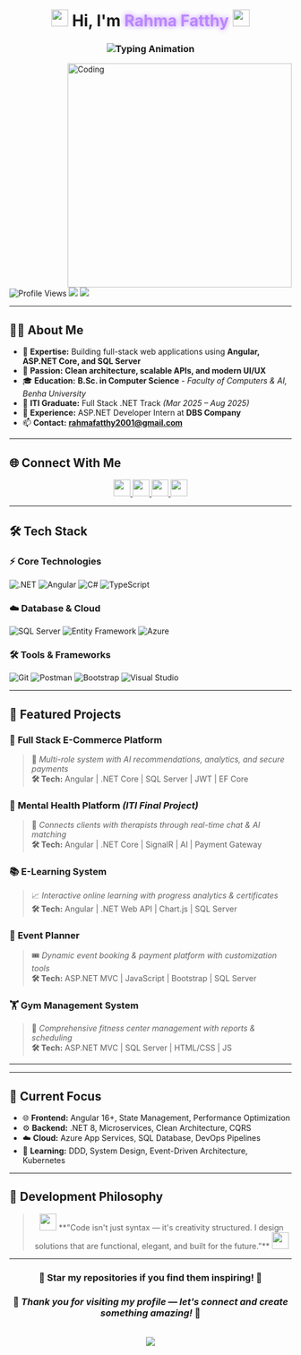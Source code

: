 

<h1 align="center"> 
  <img src="https://media.giphy.com/media/hvRJCLFzcasrR4ia7z/giphy.gif" width="30px"> 
  Hi, I'm <span style="color:#BB86FC; text-shadow: 0 0 10px #BB86FC;">Rahma Fatthy</span> 
  <img src="https://media.giphy.com/media/hvRJCLFzcasrR4ia7z/giphy.gif" width="30px">
</h1>

<h3 align="center">
  <img src="https://readme-typing-svg.herokuapp.com?font=Fira+Code&weight=600&size=22&duration=3000&pause=1000&color=ae8fc2&center=true&vCenter=true&width=500&lines=🚀+Full+Stack+.NET+%26+Angular+Developer;💻+Building+Scalable+Web+Apps;🎨+Clean+Code+Enthusiast;⚡+Turning+Ideas+into+Reality" alt="Typing Animation">
</h3>

<img align="right" alt="Coding" width="400" src="https://i.pinimg.com/originals/e7/26/c7/e726c74ac081eed50feee1433d12c998.gif">

<div align="left">
  <img src="https://komarev.com/ghpvc/?username=rahmafatthy&label=Profile%20Views&color=BB86FC&style=for-the-badge" alt="Profile Views" />
  <img src="https://img.shields.io/github/followers/rahmafatthy?label=Followers&color=03DAC6&style=for-the-badge"/>
  <img src="https://img.shields.io/github/stars/rahmafatthy?label=Stars&color=CF6679&style=for-the-badge"/>
</div>

---

## 👩‍💻 **About Me**  

- 🧠 **Expertise:** Building full-stack web applications using **Angular, ASP.NET Core, and SQL Server**  
- 🚀 **Passion:** **Clean architecture, scalable APIs, and modern UI/UX**  
- 🎓 **Education:** **B.Sc. in Computer Science** - *Faculty of Computers & AI, Benha University*  
- 🎯 **ITI Graduate:** Full Stack .NET Track *(Mar 2025 – Aug 2025)*  
- 💼 **Experience:** ASP.NET Developer Intern at **DBS Company**  
- 📫 **Contact:** **rahmafatthy2001@gmail.com**

---

## 🌐 **Connect With Me**  

<p align="center">
  <a href="https://linkedin.com/in/rahma-fatthy-61b00b325" target="blank">
    <img src="https://img.shields.io/badge/LinkedIn-0A66C2?logo=linkedin&logoColor=white&style=for-the-badge&labelColor=121212" height="30"/>
  </a>
  <a href="https://github.com/rahmafatthy" target="blank">
    <img src="https://img.shields.io/badge/GitHub-181717?logo=github&logoColor=white&style=for-the-badge&labelColor=121212" height="30"/>
  </a>
  <a href="mailto:rahmafatthy2001@gmail.com">
    <img src="https://img.shields.io/badge/Gmail-EA4335?logo=gmail&logoColor=white&style=for-the-badge&labelColor=121212" height="30"/>
  </a>
  <a href="https://instagram.com/rahmafatthy" target="blank">
    <img src="https://img.shields.io/badge/Instagram-E4405F?logo=instagram&logoColor=white&style=for-the-badge&labelColor=121212" height="30"/>
  </a>
</p>

---

## 🛠️ **Tech Stack**  

### ⚡ **Core Technologies**
![.NET](https://img.shields.io/badge/.NET-512BD4?logo=dotnet&logoColor=white&style=for-the-badge&labelColor=1E1E1E)
![Angular](https://img.shields.io/badge/Angular-DD0031?logo=angular&logoColor=white&style=for-the-badge&labelColor=1E1E1E)
![C#](https://img.shields.io/badge/C%23-239120?logo=csharp&logoColor=white&style=for-the-badge&labelColor=1E1E1E)
![TypeScript](https://img.shields.io/badge/TypeScript-3178C6?logo=typescript&logoColor=white&style=for-the-badge&labelColor=1E1E1E)

### ☁️ **Database & Cloud**
![SQL Server](https://img.shields.io/badge/SQL%20Server-CC2927?logo=microsoftsqlserver&logoColor=white&style=for-the-badge&labelColor=1E1E1E)
![Entity Framework](https://img.shields.io/badge/Entity%20Framework-68217A?logo=dotnet&logoColor=white&style=for-the-badge&labelColor=1E1E1E)
![Azure](https://img.shields.io/badge/Azure-0078D4?logo=microsoftazure&logoColor=white&style=for-the-badge&labelColor=1E1E1E)

### 🛠️ **Tools & Frameworks**
![Git](https://img.shields.io/badge/Git-F05032?logo=git&logoColor=white&style=for-the-badge&labelColor=1E1E1E)
![Postman](https://img.shields.io/badge/Postman-FF6C37?logo=postman&logoColor=white&style=for-the-badge&labelColor=1E1E1E)
![Bootstrap](https://img.shields.io/badge/Bootstrap-7952B3?logo=bootstrap&logoColor=white&style=for-the-badge&labelColor=1E1E1E)
![Visual Studio](https://img.shields.io/badge/Visual%20Studio-5C2D91?logo=visualstudio&logoColor=white&style=for-the-badge&labelColor=1E1E1E)

---

## 🌟 **Featured Projects**  

### 🛒 **Full Stack E-Commerce Platform**
> 🧩 *Multi-role system with AI recommendations, analytics, and secure payments*  
> **🛠️ Tech:** Angular | .NET Core | SQL Server | JWT | EF Core  

### 🧠 **Mental Health Platform** *(ITI Final Project)*  
> 💬 *Connects clients with therapists through real-time chat & AI matching*  
> **🛠️ Tech:** Angular | .NET Core | SignalR | AI | Payment Gateway  

### 📚 **E-Learning System**
> 📈 *Interactive online learning with progress analytics & certificates*  
> **🛠️ Tech:** Angular | .NET Web API | Chart.js | SQL Server  

### 🎯 **Event Planner**
> 🎟️ *Dynamic event booking & payment platform with customization tools*  
> **🛠️ Tech:** ASP.NET MVC | JavaScript | Bootstrap | SQL Server  

### 🏋️ **Gym Management System**
> 💪 *Comprehensive fitness center management with reports & scheduling*  
> **🛠️ Tech:** ASP.NET MVC | SQL Server | HTML/CSS | JS  

---



---

## 🎯 **Current Focus**  

- 🌐 **Frontend:** Angular 16+, State Management, Performance Optimization  
- ⚙️ **Backend:** .NET 8, Microservices, Clean Architecture, CQRS  
- ☁️ **Cloud:** Azure App Services, SQL Database, DevOps Pipelines  
- 🧩 **Learning:** DDD, System Design, Event-Driven Architecture, Kubernetes  

---

## 💫 **Development Philosophy**  

> <div align="center"> 
>   <img src="https://media.giphy.com/media/LMcB8XospGZO8UQq87/giphy.gif" width="30"> 
>   **"Code isn't just syntax — it's creativity structured. I design solutions that are functional, elegant, and built for the future."** 
>   <img src="https://media.giphy.com/media/LMcB8XospGZO8UQq87/giphy.gif" width="30">
> </div>

---

<div align="center">

### 🌟 **Star my repositories if you find them inspiring!** 🌟  
### 💌 *Thank you for visiting my profile — let's connect and create something amazing!* 💌

<br>

<img src="https://capsule-render.vercel.app/api?type=waving&color=0:121212,50:1E1E1E,100:0D1117&height=100&section=footer" />

</div>

